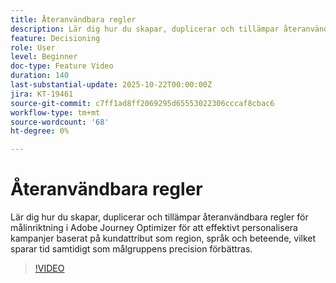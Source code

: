 ```yaml
---
title: Återanvändbara regler
description: Lär dig hur du skapar, duplicerar och tillämpar återanvändbara regler för målinriktning i Adobe Journey Optimizer för att effektivt personalisera kampanjer baserat på kundattribut som region, språk och beteende, vilket sparar tid samtidigt som målgruppens precision förbättras.
feature: Decisioning
role: User
level: Beginner
doc-type: Feature Video
duration: 140
last-substantial-update: 2025-10-22T00:00:00Z
jira: KT-19461
source-git-commit: c7ff1ad8ff2069295d65553022306cccaf8cbac6
workflow-type: tm+mt
source-wordcount: '68'
ht-degree: 0%

---
```



# Återanvändbara regler

Lär dig hur du skapar, duplicerar och tillämpar återanvändbara regler för målinriktning i Adobe Journey Optimizer för att effektivt personalisera kampanjer baserat på kundattribut som region, språk och beteende, vilket sparar tid samtidigt som målgruppens precision förbättras.

>[!VIDEO](https://video.tv.adobe.com/v/3476127/?learn=on&enablevpops)
